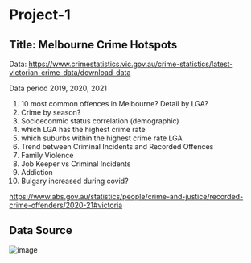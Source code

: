 # Project-1
## Title: Melbourne Crime Hotspots

Data: https://www.crimestatistics.vic.gov.au/crime-statistics/latest-victorian-crime-data/download-data

Data period 2019, 2020, 2021

1) 10 most common offences in Melbourne? Detail by LGA?
2) Crime by season? 
3) Socioeconmic status correlation (demographic)
4) which LGA has the highest crime rate
5) which suburbs within the highest crime rate LGA
6) Trend between Criminal Incidents and Recorded Offences
7) Family Violence
8) Job Keeper vs Criminal Incidents
9) Addiction
10) Bulgary increased during covid?


https://www.abs.gov.au/statistics/people/crime-and-justice/recorded-crime-offenders/2020-21#victoria


## Data Source 


![image](https://user-images.githubusercontent.com/97108762/159374868-a9f7b115-79f8-4b06-8a1c-9ed4c8bb1eae.png)

